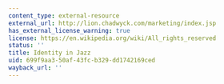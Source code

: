 ```yaml
---
content_type: external-resource
external_url: http://lion.chadwyck.com/marketing/index.jsp
has_external_license_warning: true
license: https://en.wikipedia.org/wiki/All_rights_reserved
status: ''
title: Identity in Jazz
uid: 699f9aa3-50af-43fc-b329-dd1742169ced
wayback_url: ''
---
```

